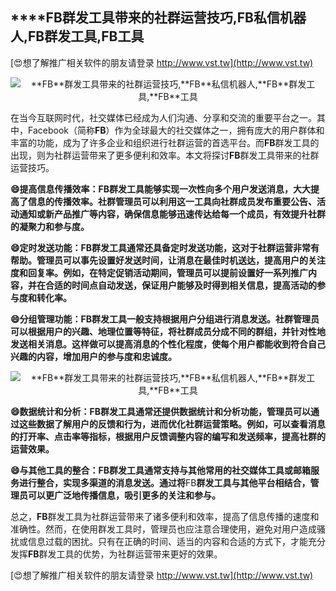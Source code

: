 ## ****FB**群发工具带来的社群运营技巧,**FB**私信机器人,**FB**群发工具,**FB**工具**

[😍想了解推广相关软件的朋友请登录 http://www.vst.tw](http://www.vst.tw)

 <center><img src="https://vst.tw/MP4/tuiguang/png/1.png" alt="**FB**群发工具带来的社群运营技巧,**FB**私信机器人,**FB**群发工具,**FB**工具"></center>

在当今互联网时代，社交媒体已经成为人们沟通、分享和交流的重要平台之一。其中，Facebook（简称**FB**）作为全球最大的社交媒体之一，拥有庞大的用户群体和丰富的功能，成为了许多企业和组织进行社群运营的首选平台。而**FB**群发工具的出现，则为社群运营带来了更多便利和效率。本文将探讨**FB**群发工具带来的社群运营技巧。

**😄提高信息传播效率：**FB**群发工具能够实现一次性向多个用户发送消息，大大提高了信息的传播效率。社群管理员可以利用这一工具向社群成员发布重要公告、活动通知或新产品推广等内容，确保信息能够迅速传达给每一个成员，有效提升社群的凝聚力和参与度。**

**😄定时发送功能：**FB**群发工具通常还具备定时发送功能，这对于社群运营非常有帮助。管理员可以事先设置好发送时间，让消息在最佳时机送达，提高用户的关注度和回复率。例如，在特定促销活动期间，管理员可以提前设置好一系列推广内容，并在合适的时间点自动发送，保证用户能够及时得到相关信息，提高活动的参与度和转化率。**

**😄分组管理功能：**FB**群发工具一般支持根据用户分组进行消息发送。社群管理员可以根据用户的兴趣、地理位置等特征，将社群成员分成不同的群组，并针对性地发送相关消息。这样做可以提高消息的个性化程度，使每个用户都能收到符合自己兴趣的内容，增加用户的参与度和忠诚度。**

 <center><img src="https://vst.tw/MP4/tuiguang/png/8.png" alt="**FB**群发工具带来的社群运营技巧,**FB**私信机器人,**FB**群发工具,**FB**工具"></center>

**😄数据统计和分析：**FB**群发工具通常还提供数据统计和分析功能，管理员可以通过这些数据了解用户的反馈和行为，进而优化社群运营策略。例如，可以查看消息的打开率、点击率等指标，根据用户反馈调整内容的编写和发送频率，提高社群的运营效果。**

**😄与其他工具的整合：**FB**群发工具通常支持与其他常用的社交媒体工具或邮箱服务进行整合，实现多渠道的消息发送。通过将**FB**群发工具与其他平台相结合，管理员可以更广泛地传播信息，吸引更多的关注和参与。**

总之，**FB**群发工具为社群运营带来了诸多便利和效率，提高了信息传播的速度和准确性。然而，在使用群发工具时，管理员也应注意合理使用，避免对用户造成骚扰或信息过载的困扰。只有在正确的时间、适当的内容和合适的方式下，才能充分发挥**FB**群发工具的优势，为社群运营带来更好的效果。

[😍想了解推广相关软件的朋友请登录 http://www.vst.tw](http://www.vst.tw)



